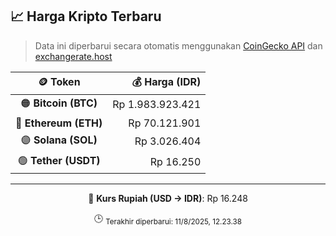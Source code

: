 

<!-- HARGA_KRIPTO -->
## 📈 Harga Kripto Terbaru

> Data ini diperbarui secara otomatis menggunakan [CoinGecko API](https://www.coingecko.com/) dan [exchangerate.host](https://exchangerate.host/)

<div align="center">

| 🪙 Token | 💰 Harga (IDR) |
|:------:|---------------:|
| 🟠 **Bitcoin (BTC)**   | Rp 1.983.923.421 |
| 🔵 **Ethereum (ETH)**  | Rp 70.121.901 |
| 🟣 **Solana (SOL)**    | Rp 3.026.404 |
| 🟢 **Tether (USDT)**   | Rp 16.250 |

---

💱 **Kurs Rupiah (USD → IDR)**: Rp 16.248

🕒 <sub>Terakhir diperbarui: 11/8/2025, 12.23.38</sub>

</div>
<!-- /HARGA_KRIPTO -->
